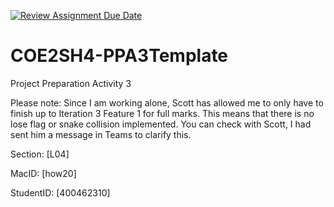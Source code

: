 [![Review Assignment Due Date](https://classroom.github.com/assets/deadline-readme-button-24ddc0f5d75046c5622901739e7c5dd533143b0c8e959d652212380cedb1ea36.svg)](https://classroom.github.com/a/gUachAgg)
# COE2SH4-PPA3Template
Project Preparation Activity 3

Please note: Since I am working alone, Scott has allowed me to only have to finish up to Iteration 3 Feature 1 for full marks. This means that there is no lose flag or snake collision implemented. You can check with Scott, I had sent him a message in Teams to clarify this.


Section: [L04]

MacID: [how20]

StudentID: [400462310]
